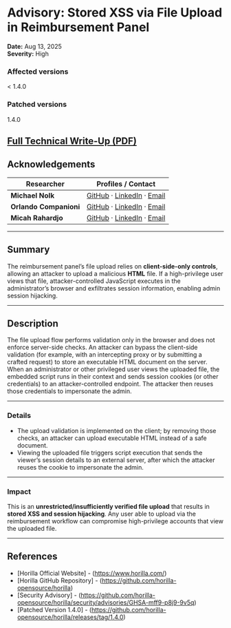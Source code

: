 # Advisory: Stored XSS via File Upload in Reimbursement Panel

**Date:** Aug 13, 2025  
**Severity:** High

### Affected versions
< 1.4.0  

### Patched versions
1.4.0

[Full Technical Write-Up (PDF)](https://github.com/Mmo-kali/CVE/blob/main/CVE-2025-59524/2025-08-Horilla_Vulnerability_3.pdf)
---

## Acknowledgements

| Researcher | Profiles / Contact |
|------------|--------------------|
| **Michael Nolk** | [GitHub](https://github.com/Mmo-kali) · [LinkedIn](https://www.linkedin.com/in/michaelnolk/) · [Email](mailto:michaelnolk.kali@gmail.com) |
| **Orlando Companioni** | [GitHub](https://github.com/OrlandoCompC) · [LinkedIn](https://www.linkedin.com/in/orlando-companioni/) · [Email](mailto:companioniorlando@gmail.com) |
| **Micah Rahardjo** | [GitHub](https://github.com/Gikyon) · [LinkedIn](https://www.linkedin.com/in/micahrahardjo/) · [Email](mailto:micahrahardjo@gmail.com) |

---

## Summary
The reimbursement panel’s file upload relies on **client-side-only controls**, allowing an attacker to upload a malicious **HTML** file. If a high-privilege user views that file, attacker-controlled JavaScript executes in the administrator’s browser and exfiltrates session information, enabling admin session hijacking.

---

## Description
The file upload flow performs validation only in the browser and does not enforce server-side checks. An attacker can bypass the client-side validation (for example, with an intercepting proxy or by submitting a crafted request) to store an executable HTML document on the server. When an administrator or other privileged user views the uploaded file, the embedded script runs in their context and sends session cookies (or other credentials) to an attacker-controlled endpoint. The attacker then reuses those credentials to impersonate the admin.

---

### Details
- The upload validation is implemented on the client; by removing those checks, an attacker can upload executable HTML instead of a safe document.
- Viewing the uploaded file triggers script execution that sends the viewer’s session details to an external server, after which the attacker reuses the cookie to impersonate the admin.

---

### Impact
This is an **unrestricted/insufficiently verified file upload** that results in **stored XSS and session hijacking**. Any user able to upload via the reimbursement workflow can compromise high-privilege accounts that view the uploaded file.

---

## References
- [Horilla Official Website] - (https://www.horilla.com/)  
- [Horilla GitHub Repository] - (https://github.com/horilla-opensource/horilla)  
- [Security Advisory] - (https://github.com/horilla-opensource/horilla/security/advisories/GHSA-mff9-p8j9-9v5q) 
- [Patched Version 1.4.0] - (https://github.com/horilla-opensource/horilla/releases/tag/1.4.0)
